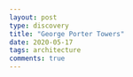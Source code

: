 ```yaml
---
layout: post
type: discovery
title: "George Porter Towers"
date: 2020-05-17
tags: architecture
comments: true
---
```

